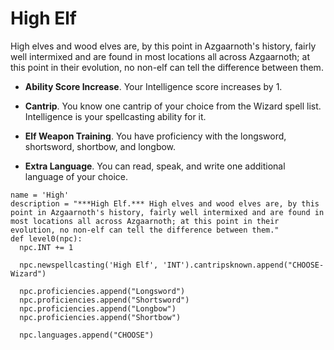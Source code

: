 # High Elf
High elves and wood elves are, by this point in Azgaarnoth's history, fairly well intermixed and are found in most locations all across Azgaarnoth; at this point in their evolution, no non-elf can tell the difference between them.

* **Ability Score Increase**. Your Intelligence score increases by 1.

* **Cantrip**. You know one cantrip of your choice from the Wizard spell list. Intelligence is your spellcasting ability for it.

* **Elf Weapon Training**. You have proficiency with the longsword, shortsword, shortbow, and longbow.

* **Extra Language**. You can read, speak, and write one additional language of your choice.

```
name = 'High'
description = "***High Elf.*** High elves and wood elves are, by this point in Azgaarnoth's history, fairly well intermixed and are found in most locations all across Azgaarnoth; at this point in their evolution, no non-elf can tell the difference between them."
def level0(npc):
  npc.INT += 1

  npc.newspellcasting('High Elf', 'INT').cantripsknown.append("CHOOSE-Wizard")

  npc.proficiencies.append("Longsword")
  npc.proficiencies.append("Shortsword")
  npc.proficiencies.append("Longbow")
  npc.proficiencies.append("Shortbow")

  npc.languages.append("CHOOSE")
```
